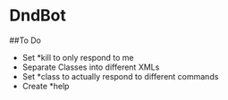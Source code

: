 # DndBot

##To Do
* Set \*kill to only respond to me
* Separate Classes into different XMLs
* Set \*class to actually respond to different commands
* Create \*help